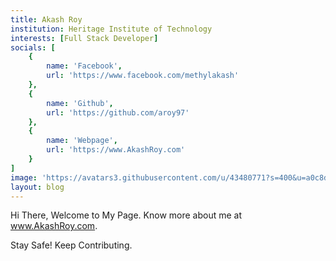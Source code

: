 ```yaml
---
title: Akash Roy
institution: Heritage Institute of Technology
interests: [Full Stack Developer]
socials: [
    {
        name: 'Facebook',
        url: 'https://www.facebook.com/methylakash'
    },
    {
        name: 'Github',
        url: 'https://github.com/aroy97'
    },
    {
        name: 'Webpage',
        url: 'https://www.AkashRoy.com'
    }
]
image: 'https://avatars3.githubusercontent.com/u/43480771?s=400&u=a0c8d4c6186da8a82246fe74b635fc25bfc16952&v=4'
layout: blog
---
```


Hi There, Welcome to My Page. Know more about me at <a href="https://www.AkashRoy.com" />www.AkashRoy.com</a>.  

Stay Safe! Keep Contributing.
